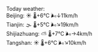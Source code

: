 Today weather:  
Beijing: ☀️ 🌡️+6°C 🌬️↓11km/h  
Tianjin: 🌫  🌡️+5°C 🌬️↘19km/h  
Shijiazhuang: ⛅️  🌡️+7°C 🌬️→4km/h  
Tangshan: ☀️ 🌡️+6°C 🌬️↘10km/h  
